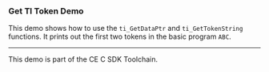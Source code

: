 ### Get TI Token Demo

This demo shows how to use the `ti_GetDataPtr` and `ti_GetTokenString` functions.
It prints out the first two tokens in the basic program `ABC`.

---

This demo is part of the CE C SDK Toolchain.
